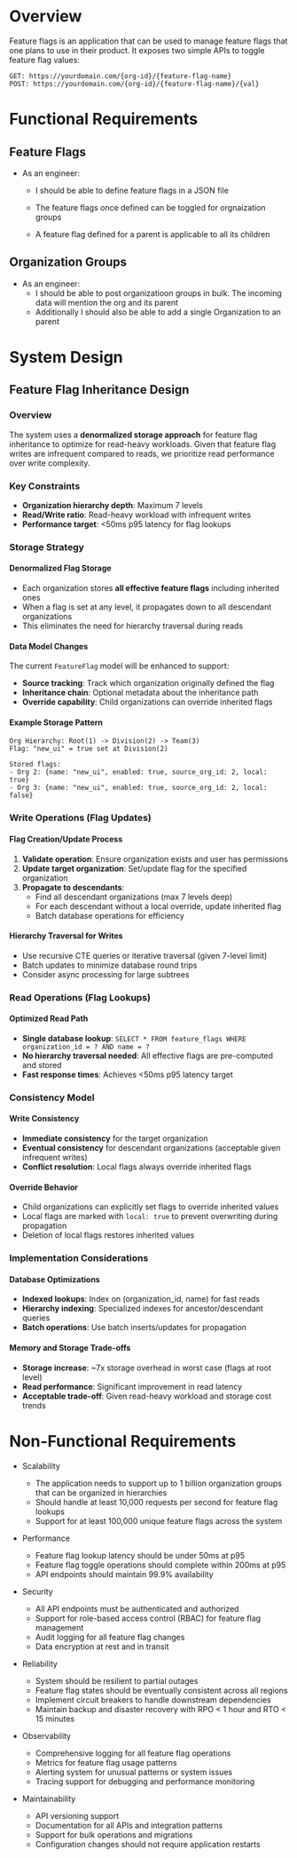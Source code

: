 # Overview

Feature flags is an application that can be used to manage feature flags that one plans to use in their product. It exposes two simple APIs to toggle feature flag values:

```
GET: https://yourdomain.com/{org-id}/{feature-flag-name}
POST: https://yourdomain.com/{org-id}/{feature-flag-name}/{val}
```

# Functional Requirements

## Feature Flags

- As an engineer:

  - I should be able to define feature flags in a JSON file
  - The feature flags once defined can be toggled for orgnaization groups

  - A feature flag defined for a parent is applicable to all its children

## Organization Groups

- As an engineer:
  - I should be able to post organizatioon groups in bulk. The incoming data will mention the org and its parent
  - Additionally I should also be able to add a single Organization to an parent

# System Design

## Feature Flag Inheritance Design

### Overview

The system uses a **denormalized storage approach** for feature flag inheritance to optimize for read-heavy workloads. Given that feature flag writes are infrequent compared to reads, we prioritize read performance over write complexity.

### Key Constraints

- **Organization hierarchy depth**: Maximum 7 levels
- **Read/Write ratio**: Read-heavy workload with infrequent writes
- **Performance target**: <50ms p95 latency for flag lookups

### Storage Strategy

#### Denormalized Flag Storage

- Each organization stores **all effective feature flags** including inherited ones
- When a flag is set at any level, it propagates down to all descendant organizations
- This eliminates the need for hierarchy traversal during reads

#### Data Model Changes

The current `FeatureFlag` model will be enhanced to support:

- **Source tracking**: Track which organization originally defined the flag
- **Inheritance chain**: Optional metadata about the inheritance path
- **Override capability**: Child organizations can override inherited flags

#### Example Storage Pattern

```
Org Hierarchy: Root(1) -> Division(2) -> Team(3)
Flag: "new_ui" = true set at Division(2)

Stored flags:
- Org 2: {name: "new_ui", enabled: true, source_org_id: 2, local: true}
- Org 3: {name: "new_ui", enabled: true, source_org_id: 2, local: false}
```

### Write Operations (Flag Updates)

#### Flag Creation/Update Process

1. **Validate operation**: Ensure organization exists and user has permissions
2. **Update target organization**: Set/update flag for the specified organization
3. **Propagate to descendants**:
   - Find all descendant organizations (max 7 levels deep)
   - For each descendant without a local override, update inherited flag
   - Batch database operations for efficiency

#### Hierarchy Traversal for Writes

- Use recursive CTE queries or iterative traversal (given 7-level limit)
- Batch updates to minimize database round trips
- Consider async processing for large subtrees

### Read Operations (Flag Lookups)

#### Optimized Read Path

- **Single database lookup**: `SELECT * FROM feature_flags WHERE organization_id = ? AND name = ?`
- **No hierarchy traversal needed**: All effective flags are pre-computed and stored
- **Fast response times**: Achieves <50ms p95 latency target

### Consistency Model

#### Write Consistency

- **Immediate consistency** for the target organization
- **Eventual consistency** for descendant organizations (acceptable given infrequent writes)
- **Conflict resolution**: Local flags always override inherited flags

#### Override Behavior

- Child organizations can explicitly set flags to override inherited values
- Local flags are marked with `local: true` to prevent overwriting during propagation
- Deletion of local flags restores inherited values

### Implementation Considerations

#### Database Optimizations

- **Indexed lookups**: Index on (organization_id, name) for fast reads
- **Hierarchy indexing**: Specialized indexes for ancestor/descendant queries
- **Batch operations**: Use batch inserts/updates for propagation

#### Memory and Storage Trade-offs

- **Storage increase**: ~7x storage overhead in worst case (flags at root level)
- **Read performance**: Significant improvement in read latency
- **Acceptable trade-off**: Given read-heavy workload and storage cost trends

# Non-Functional Requirements

- Scalability

  - The application needs to support up to 1 billion organization groups that can be organized in hierarchies
  - Should handle at least 10,000 requests per second for feature flag lookups
  - Support for at least 100,000 unique feature flags across the system

- Performance

  - Feature flag lookup latency should be under 50ms at p95
  - Feature flag toggle operations should complete within 200ms at p95
  - API endpoints should maintain 99.9% availability

- Security

  - All API endpoints must be authenticated and authorized
  - Support for role-based access control (RBAC) for feature flag management
  - Audit logging for all feature flag changes
  - Data encryption at rest and in transit

- Reliability

  - System should be resilient to partial outages
  - Feature flag states should be eventually consistent across all regions
  - Implement circuit breakers to handle downstream dependencies
  - Maintain backup and disaster recovery with RPO < 1 hour and RTO < 15 minutes

- Observability

  - Comprehensive logging for all feature flag operations
  - Metrics for feature flag usage patterns
  - Alerting system for unusual patterns or system issues
  - Tracing support for debugging and performance monitoring

- Maintainability
  - API versioning support
  - Documentation for all APIs and integration patterns
  - Support for bulk operations and migrations
  - Configuration changes should not require application restarts
